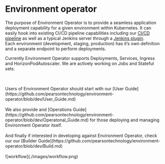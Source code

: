 # Environment operator

The purpose of Environment Operator is to provide a seamless application deployment capability for a given environment within Kubernetes. It can easily hook into existing CI/CD pipeline capabilities including our [CI/CD pipeline](https://github.com/pearsontechnology/deployment-pipeline-jenkins-plugin) as well as a typical Jenkins server through a [Jenkins plugin](https://github.com/pearsontechnology/environment-operator-jenkins-plugin).
<br>
Each environment (development, staging, production) has it’s own definition and a separate endpoint to perform deployments.

Currently Environment Operator supports Deployments, Services, Ingress and HorizonPodAutoscaler.
We are actively working on Jobs and Stateful sets.

<br>
<br>
Users of Environment Operator should start with our [User Guide](https://github.com/pearsontechnology/environment-operator/blob/dev/User_Guide.md)
<br>
<br>
We also provide and [Operations Guide](https://github.com/pearsontechnology/environment-operator/blob/dev/Operatonal_Guide.md) for those deploying and managing Environment Operator itself.

<br>
<br>
And finally if interested in developing against Environment Operator, check our our [Builder Guide](https://github.com/pearsontechnology/environment-operator/blob/dev/Build.md)


<br>
<br>
![workflow](./images/workflow.png)
